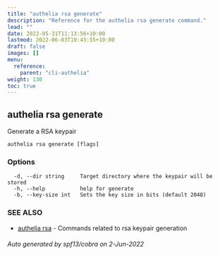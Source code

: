 ```yaml
---
title: "authelia rsa generate"
description: "Reference for the authelia rsa generate command."
lead: ""
date: 2022-05-31T11:13:56+10:00
lastmod: 2022-06-03T10:43:55+10:00
draft: false
images: []
menu:
  reference:
    parent: "cli-authelia"
weight: 130
toc: true
---
```


## authelia rsa generate

Generate a RSA keypair

```
authelia rsa generate [flags]
```

### Options

```
  -d, --dir string     Target directory where the keypair will be stored
  -h, --help           help for generate
  -b, --key-size int   Sets the key size in bits (default 2048)
```

### SEE ALSO

* [authelia rsa](authelia_rsa.md)	 - Commands related to rsa keypair generation

###### Auto generated by spf13/cobra on 2-Jun-2022

